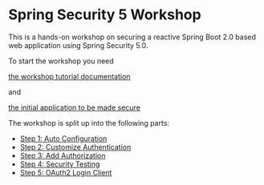 # Spring Security 5 Workshop

This is a hands-on workshop on securing a reactive Spring Boot 2.0 based web application using Spring Security 5.0.

To start the workshop you need

[the workshop tutorial documentation](https://andifalk.github.io/spring-security-5-workshop/)

and 

[the initial application to be made secure](https://github.com/andifalk/spring-security-5-workshop/tree/master/00-library-server)

The workshop is split up into the following parts:

* [Step 1: Auto Configuration](https://andifalk.github.io/spring-security-5-workshop/#_step_1_auto_configuration)
* [Step 2: Customize Authentication](https://andifalk.github.io/spring-security-5-workshop/#_step_2_customize_authentication)
* [Step 3: Add Authorization](https://andifalk.github.io/spring-security-5-workshop/#_step_3_add_authorization)
* [Step 4: Security Testing](https://andifalk.github.io/spring-security-5-workshop/#_step_4_security_testing)
* [Step 5: OAuth2 Login Client](https://andifalk.github.io/spring-security-5-workshop/#_step_5_oauth2_login_client)

